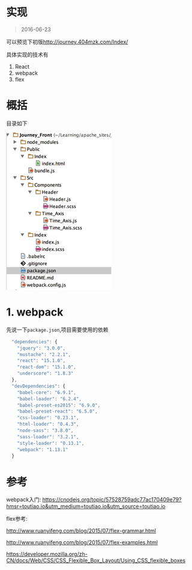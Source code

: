 # 实现

> 2016-06-23

可以预览下初版<http://journey.404mzk.com/Index/> 

具体实现的技术有

1. React
2. webpack
3. flex

# 概括

目录如下

![目录](QQ20160623-0.png)

# 1. webpack

先说一下`package.json`,项目需要使用的依赖

```javascript
  "dependencies": {
    "jquery": "3.0.0",
    "mustache": "2.2.1",
    "react": "15.1.0",
    "react-dom": "15.1.0",
    "underscore": "1.8.3"
  },
  "devDependencies": {
    "babel-core": "6.9.1",
    "babel-loader": "6.2.4",
    "babel-preset-es2015": "6.9.0",
    "babel-preset-react": "6.5.0",
    "css-loader": "0.23.1",
    "html-loader": "0.4.3",
    "node-sass": "3.8.0",
    "sass-loader": "3.2.1",
    "style-loader": "0.13.1",
    "webpack": "1.13.1"
  }
```

# 参考

webpack入门: <https://cnodejs.org/topic/57528759adc77ac170409e79?hmsr=toutiao.io&utm_medium=toutiao.io&utm_source=toutiao.io>

flex参考:

<http://www.ruanyifeng.com/blog/2015/07/flex-grammar.html>

<http://www.ruanyifeng.com/blog/2015/07/flex-examples.html>

<https://developer.mozilla.org/zh-CN/docs/Web/CSS/CSS_Flexible_Box_Layout/Using_CSS_flexible_boxes>